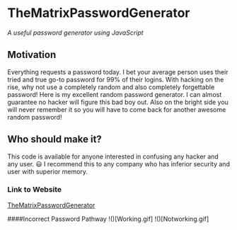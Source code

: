 # TheMatrixPasswordGenerator
*A useful password generator using JavaScript*

## Motivation
Everything requests a password today. I bet your average person uses their tried and true go-to password for 99% of their logins. With hacking on the rise, why not use a completely random and also completely forgettable password! Here is my excellent random password generator. I can almost guarantee no hacker will figure this bad boy out. Also on the bright side you will never remember it so you will have to come back for another awesome random password!

## Who should make it?
This code is available for anyone interested in confusing any hacker and any user. :smiley: I recommend this to any company who has inferior security and user with superior memory.

### Link to Website
[TheMatrixPasswordGenerator](https://ashleywhaley.github.io/TheMatrixPasswordGenerator/)

####Incorrect Password Pathway 
!()[Working.gif]
!()[Notworking.gif]
